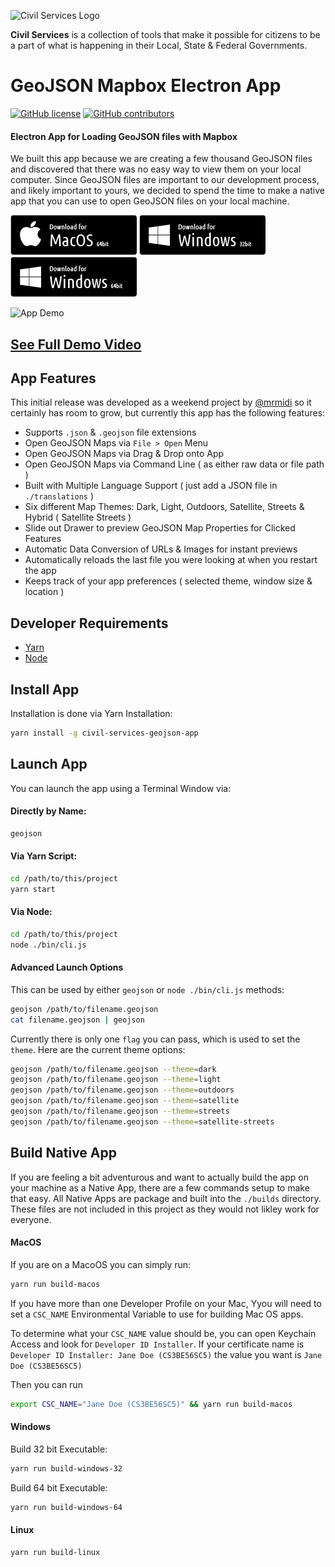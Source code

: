 ![Civil Services Logo](https://cdn.civil.services/common/github-logo.png "Civil Services Logo")

__Civil Services__ is a collection of tools that make it possible for citizens to be a part of what is happening in their Local, State & Federal Governments.

GeoJSON Mapbox Electron App
===

[![GitHub license](https://img.shields.io/badge/license-MIT-blue.svg?style=flat)](https://raw.githubusercontent.com/CivilServiceUSA/civil-services-geojson-app/master/LICENSE)  [![GitHub contributors](https://img.shields.io/github/contributors/CivilServiceUSA/civil-services-geojson-app.svg)](https://github.com/CivilServiceUSA/civil-services-geojson-app/graphs/contributors)

#### Electron App for Loading GeoJSON files with Mapbox

We built this app because we are creating a few thousand GeoJSON files and discovered that there was no easy way to view them on your local computer. Since GeoJSON files are important to our development process, and likely important to yours, we decided to spend the time to make a native app that you can use to open GeoJSON files on your local machine.

[![Download MacOS](resources/download-macos.png)](./dist/macos/)
[![Download Windows 32 Bit](resources/download-windows-32.png)](./dist/windows-32bit/)
[![Download Windows 64 Bit](resources/download-windows-64.png)](./dist/windows-64bit/)

![App Demo](resources/app-demo.gif "App Demo")

## [See Full Demo Video](https://vimeo.com/202877564)


App Features
---

This initial release was developed as a weekend project by [@mrmidi](https://twitter.com/mrmidi) so it certainly has room to grow, but currently this app has the following features:

* Supports `.json` & `.geojson` file extensions
* Open GeoJSON Maps via `File > Open` Menu
* Open GeoJSON Maps via Drag & Drop onto App
* Open GeoJSON Maps via Command Line ( as either raw data or file path )
* Built with Multiple Language Support ( just add a JSON file in `./translations` )
* Six different Map Themes: Dark, Light, Outdoors, Satellite, Streets & Hybrid ( Satellite Streets )
* Slide out Drawer to preview GeoJSON Map Properties for Clicked Features
* Automatic Data Conversion of URLs & Images for instant previews
* Automatically reloads the last file you were looking at when you restart the app
* Keeps track of your app preferences ( selected theme, window size & location )


Developer Requirements
---

* [Yarn](https://yarnpkg.com)
* [Node](https://nodejs.org)

Install App
---

Installation is done via Yarn Installation:

```bash
yarn install -g civil-services-geojson-app
```

Launch App
---

You can launch the app using a Terminal Window via:

#### Directly by Name:

```bash
geojson
```

#### Via Yarn Script:

```bash
cd /path/to/this/project
yarn start
```

#### Via Node:
 
 ```bash
 cd /path/to/this/project
 node ./bin/cli.js
 ```

#### Advanced Launch Options

This can be used by either `geojson` or `node ./bin/cli.js` methods:

```bash
geojson /path/to/filename.geojson
cat filename.geojson | geojson
```

Currently there is only one `flag` you can pass, which is used to set the `theme`.  Here are the current theme options:

```bash
geojson /path/to/filename.geojson --theme=dark
geojson /path/to/filename.geojson --theme=light
geojson /path/to/filename.geojson --theme=outdoors
geojson /path/to/filename.geojson --theme=satellite
geojson /path/to/filename.geojson --theme=streets
geojson /path/to/filename.geojson --theme=satellite-streets
```

Build Native App
---

If you are feeling a bit adventurous and want to actually build the app on your machine as a Native App, there are a few commands setup to make that easy.  All Native Apps are package and built into the `./builds` directory.  These files are not included in this project as they would not likley work for everyone.

#### MacOS

If you are on a MacoOS you can simply run:

```bash
yarn run build-macos
```

If you have more than one Developer Profile on your Mac, Yyou will need to set a `CSC_NAME` Environmental Variable to use for building Mac OS apps.

To determine what your `CSC_NAME` value should be, you can open Keychain Access and look for `Developer ID Installer`.  If your certificate name is `Developer ID Installer: Jane Doe (CS3BE56SC5)` the value you want is `Jane Doe (CS3BE56SC5)`

Then you can run

```bash
export CSC_NAME="Jane Doe (CS3BE56SC5)" && yarn run build-macos
```

#### Windows

Build 32 bit Executable:

```bash
yarn run build-windows-32
```

Build 64 bit Executable:

```bash
yarn run build-windows-64
```

#### Linux

```bash
yarn run build-linux
```